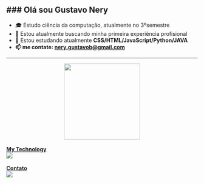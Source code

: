 <b>### Olá sou Gustavo Nery</b>
-----------------------------------------------------------------------------------------------------------------------------------------------
- 🎓 Estudo ciência da computação, atualmente no 3ºsemestre
- 🔭 Estou atualmente buscando minha primeira experiência profisional
- 🌱 Estou estudando atualmente <b>CSS/HTML/JavaScript/Python/JAVA<b>
- 📫 me contate: nery.gustavob@gmail.com
-----------------------------------------------------------------------------------------------------------------------------------------------

<div align="center">
  <a href="https://github.com/1JlNery">
  <img height="200em" src="https://github-readme-stats.vercel.app/api/top-langs/?username=1JlNery&layout=compact&langs_count=7&theme=dra" />
</div>


<div style="display: inline_block"><br>
<b> My Technology</b>
<br>
  <img src="https://skillicons.dev/icons?i=js,html,css,java,py&theme=dark& https://skillicons.dev"/>
  <br>
</div>
<br>
<div>
<b>Contato</b>
<br>
  <a href="mailto:nery.gustavob@gmail.com">
    <img src="https://skillicons.dev/icons?i=gmail&theme=dark  https://skillicons.dev" />
  </a>
<br>
</div>
